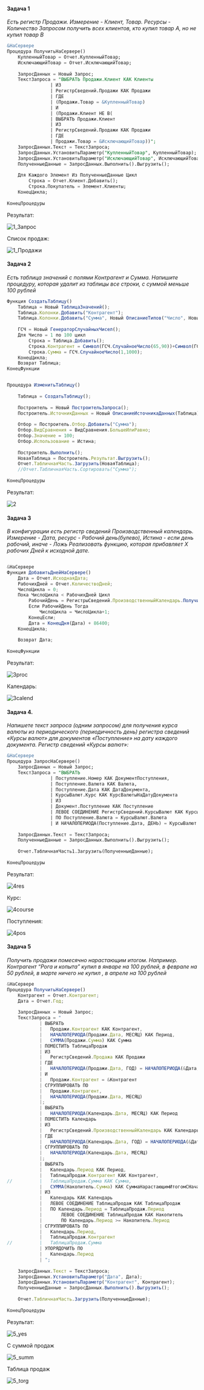 #### Задача 1
*Есть регистр Продажи. Измерение - Клиент, Товар. Ресурсы - Количество
Запросом получить всех клиентов, кто купил товар А, но не купил товар B*

```SQL
&НаСервере
Процедура ПолучитьНаСервере()   
	КупленныйТовар = Отчет.КупленныйТовар;
	ИсключающийТовар = Отчет.ИсключающийТовар;
	
	ЗапросДанных = Новый Запрос;
	ТекстЗапроса = "ВЫБРАТЬ Продажи.Клиент КАК Клиенты
				| ИЗ
				| РегистрСведений.Продажи КАК Продажи
				| ГДЕ
				| (Продажи.Товар = &КупленныйТовар)
				| И 
				| (Продажи.Клиент НЕ В(
				| ВЫБРАТЬ Продажи.Клиент 
				| ИЗ
				| РегистрСведений.Продажи КАК Продажи
				| ГДЕ
				| Продажи.Товар = &ИсключающийТовар))";
	ЗапросДанных.Текст = ТекстЗапроса;
	ЗапросДанных.УстановитьПараметр("КупленныйТовар", КупленныйТовар);
	ЗапросДанных.УстановитьПараметр("ИсключающийТовар", ИсключающийТовар);
	ПолученныеДанные = ЗапросДанных.Выполнить().Выгрузить(); 
	
	Для Каждого Элемент Из ПолученныеДанные Цикл
		Строка = Отчет.Клиент.Добавить();
		Строка.Покупатель = Элемент.Клиенты;
	КонецЦикла;
			
КонецПроцедуры

```

Результат:

![1_Запрос](https://user-images.githubusercontent.com/36735568/190198246-ecff6ad6-c239-4a0b-9536-61197803af26.png)

Список продаж:

![1_Продажи](https://user-images.githubusercontent.com/36735568/190198353-b26394a7-293d-4e70-adf2-c897ae77ea3c.png)





#### Задача 2
*Есть таблица значений с полями Контрагент и Сумма. Напишите процедуру, которая удалит из таблицы все строки, с суммой меньше 100 рублей*

```js
Функция СоздатьТаблицу()
	Таблица = Новый ТаблицаЗначений();
	Таблица.Колонки.Добавить("Контрагент");
	Таблица.Колонки.Добавить("Сумма", Новый ОписаниеТипов("Число", Новый КвалификаторыЧисла(10, 2)));   
	
	ГСЧ = Новый ГенераторСлучайныхЧисел();
	Для Число = 1 по 100 цикл
		Строка = Таблица.Добавить();
		Строка.Контрагент = Символ(ГСЧ.СлучайноеЧисло(65,90))+Символ(ГСЧ.СлучайноеЧисло(65,90))+Символ(ГСЧ.СлучайноеЧисло(65,90));
		Строка.Сумма = ГСЧ.СлучайноеЧисло(1,1000);
	КонецЦикла;
	Возврат Таблица;
КонецФункции


Процедура ИзменитьТаблицу()   
	
	Таблица = СоздатьТаблицу(); 
	
	Построитель = Новый ПостроительЗапроса();
	Построитель.ИсточникДанных = Новый ОписаниеИсточникаДанных(Таблица);
	
	Отбор = Построитель.Отбор.Добавить("Сумма");
	Отбор.ВидСравнения = ВидСравнения.БольшеИлиРавно;
	Отбор.Значение = 100;
	Отбор.Использование = Истина;
	
	Построитель.Выполнить();
	НоваяТаблица = Построитель.Результат.Выгрузить();
	Отчет.ТабличнаяЧасть.Загрузить(НоваяТаблица);
	//Отчет.ТабличнаяЧасть.Сортировать("Сумма");
			
КонецПроцедуры

```
Результат:


![2](https://user-images.githubusercontent.com/36735568/190459863-83bca8c7-c317-499e-af8d-6a38ff0ec1d6.png)



#### Задача 3
*В конфигурации есть регистр сведений Производственный календарь. Измерение - Дата, ресурс - Рабочий день(булево), Истина - если день рабочий, иначе  - Ложь
Реализовать функцию, которая прибавляет X рабочих Дней к исходной дате.*

```js

&НаСервере
Функция ДобавитьДнейНаСервере()
	Дата = Отчет.ИсходнаяДата;
	РабочихДней = Отчет.КоличествоДней;
	ЧислоЦикла = 0; 
	Пока ЧислоЦикла < РабочихДней Цикл
		РабочийДень = РегистрыСведений.ПроизводственныйКалендарь.Получить(Новый Структура("Дата", Дата)).РабочийДень;
		Если РабочийДень Тогда
			ЧислоЦикла = ЧислоЦикла+1;
		КонецЕсли; 
		Дата = КонецДня(Дата) + 86400;
	КонецЦикла;
	
	Возврат Дата;
		
КонецФункции

```
Результат:

![3proc](https://user-images.githubusercontent.com/36735568/190375524-22b38df9-8880-46d0-8e99-9ac49ef7e358.png)

Календарь:

![3calend](https://user-images.githubusercontent.com/36735568/190375591-df3fc9d9-ed13-4851-a24d-7858b44d272b.png)





#### Задача 4.
*Напишете текст запроса (одним запросом) для получения курса валюты из периодического (периодичность день) регистра сведений «Курсы валют» для документов «Поступление» на дату каждого документа.
Регистр сведений «Курсы валют»:*

```SQL
&НаСервере
Процедура ЗапросНаСервере()
	ЗапросДанных = Новый Запрос;
	ТекстЗапроса = "ВЫБРАТЬ
				| Поступление.Номер КАК ДокументПоступления,
				| Поступление.Валюта КАК Валюта,
				| Поступление.Дата КАК ДатаДокумента,
				| КурсыВалют.Курс КАК КурсВалютыНаДатуДокумента
				| ИЗ
				| Документ.Поступление КАК Поступление
				| ЛЕВОЕ СОЕДИНЕНИЕ РегистрСведений.КурсыВалют КАК КурсыВалют 
				| ПО Поступление.Валюта = КурсыВалют.Валюта
				| И НАЧАЛОПЕРИОДА(Поступление.Дата, ДЕНЬ) = КурсыВалют.Период ";
				
	ЗапросДанных.Текст = ТекстЗапроса;
	ПолученныеДанные = ЗапросДанных.Выполнить().Выгрузить();
	
	Отчет.ТабличнаяЧасть1.Загрузить(ПолученныеДанные);	
	
КонецПроцедуры

```
Результат:

![4res](https://user-images.githubusercontent.com/36735568/190412223-298b513a-a7d9-44ae-ba98-7c713c6ab967.png)

Курс:

![4course](https://user-images.githubusercontent.com/36735568/190412291-d742ca0e-d28c-4bd7-8621-540dd9baa78c.png)

Поступления:

![4pos](https://user-images.githubusercontent.com/36735568/190412352-f37dd93d-f43f-4bee-90f7-3bf56745f356.png)



#### Задача 5
*Получить продажи помесячно нарастающим итогом.
Например. Контрагент “Рога и копыта” купил в январе на 100 рублей, в феврале на 50 рублей, в марте ничего не купил , в апреле на  100  рублей*
```js
&НаСервере
Процедура ПолучитьНаСервере()
	Контрагент = Отчет.Контрагент;
	Дата = Отчет.Год;
	
	ЗапросДанных = Новый Запрос;
	ТекстЗапроса = "
			| ВЫБРАТЬ   
			| 	Продажи.Контрагент КАК Контрагент,
			|	НАЧАЛОПЕРИОДА(Продажи.Дата, МЕСЯЦ) КАК Период,
			| 	СУММА(Продажи.Сумма) КАК Сумма
			| ПОМЕСТИТЬ ТаблицаПродаж
			| ИЗ
			|	РегистрСведений.Продажа КАК Продажи
			| ГДЕ
			|	НАЧАЛОПЕРИОДА(Продажи.Дата, ГОД) = НАЧАЛОПЕРИОДА(&Дата, ГОД) 
			| И
			|	Продажи.Контрагент = &Контрагент
			| СГРУППИРОВАТЬ ПО
			|	Продажи.Контрагент,
			|	НАЧАЛОПЕРИОДА(Продажи.Дата, МЕСЯЦ)
			|;
			| ВЫБРАТЬ
			| 	НАЧАЛОПЕРИОДА(Календарь.Дата, МЕСЯЦ) КАК Период
			| ПОМЕСТИТЬ Календарь
			| ИЗ
			|	РегистрСведений.ПроизводственныйКалендарь КАК Календарь
			| ГДЕ
			|	НАЧАЛОПЕРИОДА(Календарь.Дата, ГОД) = НАЧАЛОПЕРИОДА(&Дата, ГОД)
			| СГРУППИРОВАТЬ ПО
			|	НАЧАЛОПЕРИОДА(Календарь.Дата, МЕСЯЦ)
			|;
			| ВЫБРАТЬ
			|	Календарь.Период КАК Период,
			|	ТаблицаПродаж.Контрагент КАК Контрагент,
//			|	ТаблицаПродаж.Сумма КАК Сумма,
			|	СУММА(Накопитель.Сумма) КАК СуммаНарастающимИтогомСНачалаГода
			| ИЗ
			|	Календарь КАК Календарь
			| 	ЛЕВОЕ СОЕДИНЕНИЕ ТаблицаПродаж КАК ТаблицаПродаж
			|	ПО Календарь.Период = ТаблицаПродаж.Период
			|		ЛЕВОЕ СОЕДИНЕНИЕ ТаблицаПродаж КАК Накопитель
			|		ПО Календарь.Период >= Накопитель.Период	
			| СГРУППИРОВАТЬ ПО
			|	Календарь.Период,
			|	ТаблицаПродаж.Контрагент
//			|	ТаблицаПродаж.Сумма
			| УПОРЯДОЧИТЬ ПО
			|	Календарь.Период		
			| ";
				
	ЗапросДанных.Текст = ТекстЗапроса;
	ЗапросДанных.УстановитьПараметр("Дата", Дата);
	ЗапросДанных.УстановитьПараметр("Контрагент", Контрагент);   
	ПолученныеДанные = ЗапросДанных.Выполнить().Выгрузить();	
	
	Отчет.ТабличнаяЧасть.Загрузить(ПолученныеДанные);
	
КонецПроцедуры

```

Результат:

![5_yes](https://user-images.githubusercontent.com/36735568/190698373-89067600-b16b-420c-8554-1b4f732cdc11.png)

С суммой продаж

![5_summ](https://user-images.githubusercontent.com/36735568/190698752-8dacdf90-3a48-4a89-912d-60354ef1c501.png)

Таблица продаж

![5_torg](https://user-images.githubusercontent.com/36735568/190698568-d04918e8-3273-4617-aef5-d6787f8447b1.png)
